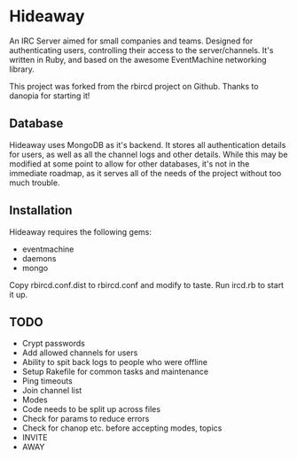 # Hideaway #

An IRC Server aimed for small companies and teams. Designed for
authenticating users, controlling their access to the server/channels.
It's written in Ruby, and based on the awesome EventMachine networking
library.

This project was forked from the rbircd project on Github. Thanks to 
danopia for starting it!

## Database ##

Hideaway uses MongoDB as it's backend. It stores all authentication
details for users, as well as all the channel logs and other details. While
this may be modified at some point to allow for other databases, it's not
in the immediate roadmap, as it serves all of the needs of the project
without too much trouble.

## Installation ##

Hideaway requires the following gems:

* eventmachine
* daemons
* mongo

Copy rbircd.conf.dist to rbircd.conf and modify to taste. Run ircd.rb to
start it up.

## TODO ##

* Crypt passwords
* Add allowed channels for users
* Ability to spit back logs to people who were offline
* Setup Rakefile for common tasks and maintenance
* Ping timeouts
* Join channel list
* Modes
* Code needs to be split up across files
* Check for params to reduce errors
* Check for chanop etc. before accepting modes, topics
* INVITE
* AWAY
